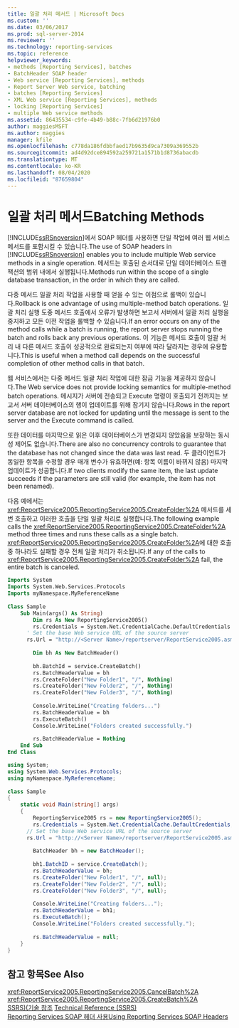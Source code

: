 ```yaml
---
title: 일괄 처리 메서드 | Microsoft Docs
ms.custom: ''
ms.date: 03/06/2017
ms.prod: sql-server-2014
ms.reviewer: ''
ms.technology: reporting-services
ms.topic: reference
helpviewer_keywords:
- methods [Reporting Services], batches
- BatchHeader SOAP header
- Web service [Reporting Services], methods
- Report Server Web service, batching
- batches [Reporting Services]
- XML Web service [Reporting Services], methods
- locking [Reporting Services]
- multiple Web service methods
ms.assetid: 86435534-c9fe-4b49-b88c-7fb6d21976b0
author: maggiesMSFT
ms.author: maggies
manager: kfile
ms.openlocfilehash: c778da186fdbbfaed17b9635d9ca7309a369552b
ms.sourcegitcommit: ad4d92dce894592a259721a1571b1d8736abacdb
ms.translationtype: MT
ms.contentlocale: ko-KR
ms.lasthandoff: 08/04/2020
ms.locfileid: "87659804"
---
```

# <a name="batching-methods"></a><span data-ttu-id="c6115-102">일괄 처리 메서드</span><span class="sxs-lookup"><span data-stu-id="c6115-102">Batching Methods</span></span>
  <span data-ttu-id="c6115-103">[!INCLUDE[ssRSnoversion](../../includes/ssrsnoversion-md.md)]에서 SOAP 헤더를 사용하면 단일 작업에 여러 웹 서비스 메서드를 포함시킬 수 있습니다.</span><span class="sxs-lookup"><span data-stu-id="c6115-103">The use of SOAP headers in [!INCLUDE[ssRSnoversion](../../includes/ssrsnoversion-md.md)] enables you to include multiple Web service methods in a single operation.</span></span> <span data-ttu-id="c6115-104">메서드는 호출된 순서대로 단일 데이터베이스 트랜잭션의 범위 내에서 실행됩니다.</span><span class="sxs-lookup"><span data-stu-id="c6115-104">Methods run within the scope of a single database transaction, in the order in which they are called.</span></span>  
  
 <span data-ttu-id="c6115-105">다중 메서드 일괄 처리 작업을 사용할 때 얻을 수 있는 이점으로 롤백이 있습니다.</span><span class="sxs-lookup"><span data-stu-id="c6115-105">Rollback is one advantage of using multiple-method batch operations.</span></span> <span data-ttu-id="c6115-106">일괄 처리 실행 도중 메서드 호출에서 오류가 발생하면 보고서 서버에서 일괄 처리 실행을 중지하고 모든 이전 작업을 롤백할 수 있습니다.</span><span class="sxs-lookup"><span data-stu-id="c6115-106">If an error occurs on any of the method calls while a batch is running, the report server stops running the batch and rolls back any previous operations.</span></span> <span data-ttu-id="c6115-107">이 기능은 메서드 호출이 일괄 처리 내 다른 메서드 호출이 성공적으로 완료되는지 여부에 따라 달라지는 경우에 유용합니다.</span><span class="sxs-lookup"><span data-stu-id="c6115-107">This is useful when a method call depends on the successful completion of other method calls in that batch.</span></span>  
  
 <span data-ttu-id="c6115-108">웹 서비스에서는 다중 메서드 일괄 처리 작업에 대한 잠금 기능을 제공하지 않습니다.</span><span class="sxs-lookup"><span data-stu-id="c6115-108">The Web service does not provide locking semantics for multiple-method batch operations.</span></span> <span data-ttu-id="c6115-109">메시지가 서버에 전송되고 Execute 명령이 호출되기 전까지는 보고서 서버 데이터베이스의 행이 업데이트를 위해 잠기지 않습니다.</span><span class="sxs-lookup"><span data-stu-id="c6115-109">Rows in the report server database are not locked for updating until the message is sent to the server and the Execute command is called.</span></span>  
  
 <span data-ttu-id="c6115-110">또한 데이터를 마지막으로 읽은 이후 데이터베이스가 변경되지 않았음을 보장하는 동시성 제어도 없습니다.</span><span class="sxs-lookup"><span data-stu-id="c6115-110">There are also no concurrency controls to guarantee that the database has not changed since the data was last read.</span></span> <span data-ttu-id="c6115-111">두 클라이언트가 동일한 항목을 수정할 경우 매개 변수가 유효하면(예: 항목 이름이 바뀌지 않음) 마지막 업데이트가 성공합니다.</span><span class="sxs-lookup"><span data-stu-id="c6115-111">If two clients modify the same item, the last update succeeds if the parameters are still valid (for example, the item has not been renamed).</span></span>  
  
 <span data-ttu-id="c6115-112">다음 예에서는 <xref:ReportService2005.ReportingService2005.CreateFolder%2A> 메서드를 세 번 호출하고 이러한 호출을 단일 일괄 처리로 실행합니다.</span><span class="sxs-lookup"><span data-stu-id="c6115-112">The following example calls the <xref:ReportService2005.ReportingService2005.CreateFolder%2A> method three times and runs these calls as a single batch.</span></span> <span data-ttu-id="c6115-113"><xref:ReportService2005.ReportingService2005.CreateFolder%2A>에 대한 호출 중 하나라도 실패할 경우 전체 일괄 처리가 취소됩니다.</span><span class="sxs-lookup"><span data-stu-id="c6115-113">If any of the calls to <xref:ReportService2005.ReportingService2005.CreateFolder%2A> fail, the entire batch is canceled.</span></span>  
  
```vb  
Imports System  
Imports System.Web.Services.Protocols  
Imports myNamespace.MyReferenceName  
  
Class Sample  
    Sub Main(args() As String)  
        Dim rs As New ReportingService2005()  
        rs.Credentials = System.Net.CredentialCache.DefaultCredentials  
      ' Set the base Web service URL of the source server  
      rs.Url = "http://<Server Name>/reportserver/ReportService2005.asmx"  
  
        Dim bh As New BatchHeader()  
  
        bh.BatchId = service.CreateBatch()  
        rs.BatchHeaderValue = bh  
        rs.CreateFolder("New Folder1", "/", Nothing)  
        rs.CreateFolder("New Folder2", "/", Nothing)  
        rs.CreateFolder("New Folder3", "/", Nothing)  
  
        Console.WriteLine("Creating folders...")  
        rs.BatchHeaderValue = bh  
        rs.ExecuteBatch()  
        Console.WriteLine("Folders created successfully.")  
  
        rs.BatchHeaderValue = Nothing  
    End Sub  
End Class  
```  
  
```csharp  
using System;  
using System.Web.Services.Protocols;   
using myNamespace.MyReferenceName;  
  
class Sample  
{  
    static void Main(string[] args)  
    {  
        ReportingService2005 rs = new ReportingService2005();  
        rs.Credentials = System.Net.CredentialCache.DefaultCredentials;  
      // Set the base Web service URL of the source server  
      rs.Url = "http://<Server Name>/reportserver/ReportService2005.asmx"  
  
        BatchHeader bh = new BatchHeader();  
  
        bh1.BatchID = service.CreateBatch();  
        rs.BatchHeaderValue = bh;  
        rs.CreateFolder("New Folder1", "/", null);  
        rs.CreateFolder("New Folder2", "/", null);  
        rs.CreateFolder("New Folder3", "/", null);  
  
        Console.WriteLine("Creating folders...");  
        rs.BatchHeaderValue = bh1;  
        rs.ExecuteBatch();  
        Console.WriteLine("Folders created successfully.");  
  
        rs.BatchHeaderValue = null;  
    }  
}  
```  
  
## <a name="see-also"></a><span data-ttu-id="c6115-114">참고 항목</span><span class="sxs-lookup"><span data-stu-id="c6115-114">See Also</span></span>  
 <xref:ReportService2005.ReportingService2005.CancelBatch%2A>   
 <xref:ReportService2005.ReportingService2005.CreateBatch%2A>   
 <span data-ttu-id="c6115-115">[SSRS&#41;&#40;기술 참조](../technical-reference-ssrs.md) </span><span class="sxs-lookup"><span data-stu-id="c6115-115">[Technical Reference &#40;SSRS&#41;](../technical-reference-ssrs.md) </span></span>  
 [<span data-ttu-id="c6115-116">Reporting Services SOAP 헤더 사용</span><span class="sxs-lookup"><span data-stu-id="c6115-116">Using Reporting Services SOAP Headers</span></span>](using-reporting-services-soap-headers.md)  
  
  
